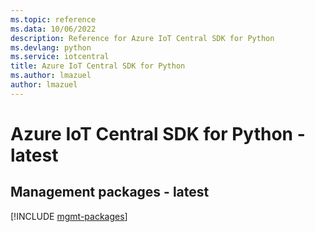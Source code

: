 ```yaml
---
ms.topic: reference
ms.data: 10/06/2022
description: Reference for Azure IoT Central SDK for Python
ms.devlang: python
ms.service: iotcentral
title: Azure IoT Central SDK for Python
ms.author: lmazuel
author: lmazuel
---
```

# Azure IoT Central SDK for Python - latest

## Management packages - latest
[!INCLUDE [mgmt-packages](iot-central-mgmt-index.md)]